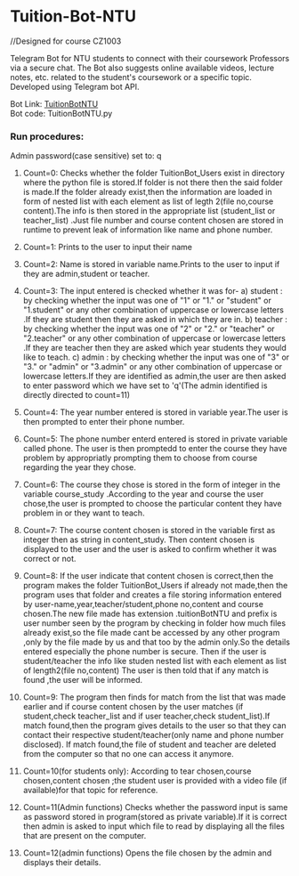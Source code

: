 Tuition-Bot-NTU
===================

//Designed for course CZ1003

Telegram Bot for NTU students to connect with their coursework Professors via a secure chat. The Bot also suggests online available videos, lecture notes, etc. related to the student's coursework or a specific topic. Developed using Telegram bot API.  

Bot Link: [TuitionBotNTU](https://telegram.me/TutoRoBot)  
Bot code: TuitionBotNTU.py  

### Run procedures: 
Admin password(case sensitive) set to: q 

 1. Count=0:
Checks whether the folder TuitionBot_Users exist in directory where the python file is stored.If folder is not there then the said folder is made.If the folder already exist,then the information are loaded in form of nested list with each element as list of legth 2(file no,course content).The info is then stored in the appropriate list (student_list or teacher_list) .Just file number and course content chosen are stored in runtime to prevent leak of information like name and phone number.

 2. Count=1:
	Prints to the user to input their name
	
 3. Count=2:
	Name is stored in variable name.Prints to the user to input if they are admin,student or teacher.

 4. Count=3:
    The input entered is checked whether it was for-
    a) student :  by checking whether the input was one of "1" or "1." or "student" or "1.student" or any other combination of uppercase or lowercase letters .If they are student then they are asked in which they are in.
    b) teacher : by checking whether the input was one of "2" or "2." or "teacher" or "2.teacher" or any other combination of uppercase or lowercase letters .If they are teacher then they are asked which year students they would like to teach.
    c) admin : by checking whether the input was one of "3" or "3." or "admin" or "3.admin" or any other combination of uppercase or lowercase letters.If they are identified as admin,the user are then asked to enter password which we have set to 'q'(The admin identified is directly directed to count=11)

 5. Count=4:
	The year number entered is stored in variable year.The user is then prompted to enter their phone number.

 6. Count=5:
	The phone number enterd entered is stored in private variable called phone. The user is then promptedd to enter the course they have problem by appropriatly prompting them to choose from course regarding the year they chose.

 7. Count=6:
	The course they chose is stored in the form of integer in the variable course_study .According to the year and course the user chose,the user is prompted to choose the particular content they have problem in or they want to teach.

 8. Count=7:
	The course content chosen is stored in the variable first as integer then as string in content_study. Then content chosen is displayed to the user and the user is asked to confirm whether it was correct or not.

 9. Count=8:
	If the user indicate that content chosen is correct,then the program makes the folder TuitionBot_Users if already not made,then the program uses that folder and creates a file storing information entered by user-name,year,teacher/student,phone no,content and course chosen.The new file made has extension .tuitionBotNTU and prefix is user number seen by the program by checking in folder how much files already exist,so the file made cant be accessed by any other program ,only by the file made by us and that too by the admin only.So the details entered especially the phone number is secure.
    Then if the user is student/teacher the info like studen nested list with each element as list of length2(file no,content)
	The user is then told that if any match is found ,the user will be informed.

 10. Count=9:
	The program then finds for match from the list that was made earlier and if course content chosen by the user matches (if student,check teacher_list and if user teacher,check student_list).If match found,then the program gives details to the user so that they can contact their respective student/teacher(only name and phone number disclosed).
	If match found,the file of student and teacher are deleted from the computer so that no one can access it anymore.
	

 11. Count=10(for students only):
	 According to tear chosen,course chosen,content chosen ;the student user is provided with a video file (if available)for that topic for reference. 
	
 12. Count=11(Admin functions)
	Checks whether the password input is same as password stored in program(stored as private variable).If it is correct then admin is asked to input which file to read by displaying all the files that are present on the computer.

 13. Count=12(admin functions)
	 Opens the file chosen by the admin and displays their details.
	
